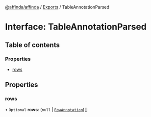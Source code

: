 [@affinda/affinda](../README.md) / [Exports](../modules.md) / TableAnnotationParsed

# Interface: TableAnnotationParsed

## Table of contents

### Properties

- [rows](TableAnnotationParsed.md#rows)

## Properties

### rows

• `Optional` **rows**: (``null`` \| [`RowAnnotation`](../modules.md#rowannotation))[]
